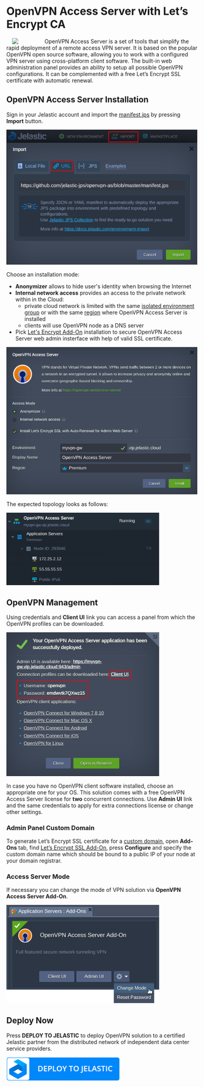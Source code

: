 # OpenVPN Access Server with Let’s Encrypt CA

<p align="left"> 
<img style="padding: 0 15px; float: left;" src="images/logo.png" width="70">
</p>

OpenVPN Access Server is a set of tools that simplify the rapid deployment of a remote access VPN server. It is based on the popular OpenVPN open source software, allowing you to work with a configured VPN server using cross-platform client software. The built-in web administration panel provides an ability to setup all possible OpenVPN configurations. It can be complemented with a free Let’s Encrypt SSL certificate with automatic renewal.

## OpenVPN Access Server Installation

Sign in your Jelastic account and import the [manifest.jps](https://github.com/jelastic-jps/openvpn-as/blob/master/manifest.jps) by pressing **Import** button. 

<p align="left"> 
<img src="images/import.png" width="500">
</p>

Choose an installation mode:   

  - **Anonymizer** allows to hide user's identity when browsing the Internet
  - **Internal network access** provides an access to the private network within in the Cloud:
      - private cloud network is limited with the same [isolated environment group](https://docs.jelastic.com/environment-isolation/) or with the same [region](https://docs.jelastic.com/environment-regions/) where OpenVPN Access Server is installed
    - clients will use OpenVPN node as a DNS server
  -  Pick [Let's Encrypt Add-On](https://jelastic.com/blog/free-ssl-certificates-with-lets-encrypt/) installation to secure OpenVPN Access Server web admin insterface with help of valid SSL certificate.
  
<p align="left"> 
<img src="images/install.png" width="500">
</p>

The expected topology looks as follows:

<p align="left"> 
<img src="images/topology-w-IP.png" width="400">
</p>

## OpenVPN Management

Using credentials and **Client UI** link you can access a panel from which the OpenVPN profiles can be downloaded. 

<p align="left"> 
<img src="images/success.png" width="400">
</p>

In case you have no OpenVPN client software installed, choose an appropriate one for your OS.
This solution comes with a free OpenVPN Access Server license for **two** concurrent connections. Use **Admin UI** link and the same credentials to apply for extra connections license or change other settings.

### Admin Panel Custom Domain

To generate Let’s Encrypt SSL certificate for a [custom domain](https://docs.jelastic.com/custom-domain-via-arecord), open **Add-Ons** tab, find [Let’s Encrypt SSL Add-On](https://jelastic.com/blog/free-ssl-certificates-with-lets-encrypt/), press **Configure** and specify the custom domain name which should be bound to a public IP of your node at your domain registrar.  

### Access Server Mode

If necessary you can change the mode of VPN solution via **OpenVPN Access Server Add-On**.

<p align="left"> 
<img src="images/change-mode.png" width="400">
</p>

## Deploy Now
Press **DEPLOY TO JELASTIC** to deploy OpenVPN solution to a certified Jelastic partner from the distributed network of independent data center service providers. 

[![Deploy](https://github.com/jelastic-jps/git-push-deploy/raw/master/images/deploy-to-jelastic.png)](https://jelastic.com/install-application/?manifest=https://github.com/jelastic-jps/openvpn-as/blob/master/manifest.jps) 
